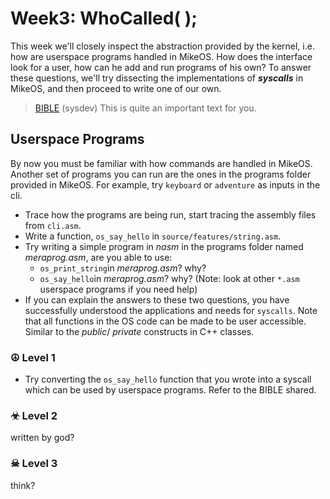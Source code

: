  # Week3: WhoCalled( );
This week we'll closely inspect the abstraction provided by the kernel, i.e. how are userspace programs handled in MikeOS. How does the interface look for a user, how can he add and run programs of his own? 
To answer these questions, we'll try dissecting the implementations of ***syscalls*** in MikeOS, and then proceed to write one of our own.

>[BIBLE](https://mikeos.sourceforge.net/handbook-sysdev.html) (sysdev)
> This is quite an important text for you.
## Userspace Programs
By now you must be familiar with how commands are handled in MikeOS. Another set of programs you can run are the ones in the programs folder provided in MikeOS. For example, try `keyboard` or `adventure` as inputs in the cli.

 - Trace how the programs are being run, start tracing the assembly files from `cli.asm`.
 - Write a function, `os_say_hello` in `source/features/string.asm`.
 - Try writing a simple program in *nasm* in the programs folder named *meraprog.asm*, are you able to use:
	 - `os_print_string`in *meraprog.asm*? why?
	 - `os_say_hello`in *meraprog.asm*? why?
(Note: look at other `*.asm` userspace programs if you need help)
 - If you can explain the answers to these two questions, you have successfully understood the applications and needs for `syscalls`. Note that all functions in the OS code can be made to be user accessible. Similar to the *public*/ *private* constructs in C++ classes.
### ☮ Level 1
 - Try converting the `os_say_hello` function that you wrote into a syscall which can be used by userspace programs. Refer to the BIBLE shared.
 ### ☣ Level 2
 written by god?
 ### ☠ Level 3
think?
